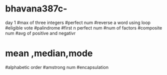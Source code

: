 # bhavana387c-
day 1
#max of three integers
#perfect num
#reverse a word using loop
#eligible vote
#palindrome
#first n perfect num
#num of factors
#composite num
#avg of positive and negativr
# mean ,median,mode
#alphabetic order
#amstrong num
#encapsulation
